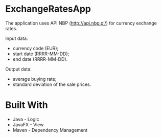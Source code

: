 # ExchangeRatesApp

The application uses API NBP (http://api.nbp.pl/) for currency exchange rates.

Input data:
- currency code (EUR);
- start date (RRRR-MM-DD);
- end date (RRRR-MM-DD).

Output data:
- average buying rate;
- standard deviation of the sale prices.

# Built With
- Java - Logic
- JavaFX - View
- Maven - Dependency Management
